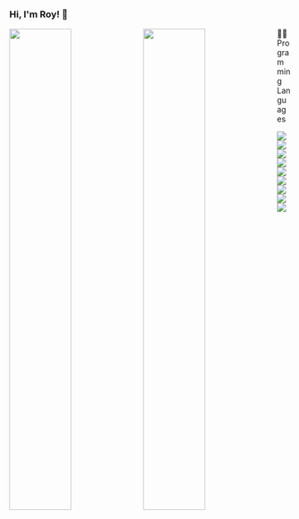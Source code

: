 ### Hi, I'm Roy! 👋

<img align='left' width='47%' src="https://github-readme-stats.vercel.app/api?username=roychon&show_icons=true&theme=radical" />

<img align="left" width='47%' src="https://github-readme-stats.vercel.app/api/top-langs/?username=roychon&hide_progress=false&layout=compact"/>


👨‍💻 Programming Languages

<img align="left" src='https://img.shields.io/badge/C-00599C?style=for-the-badge&logo=c&logoColor=white' />

<img align="left" src='https://img.shields.io/badge/C%2B%2B-00599C?style=for-the-badge&logo=c%2B%2B&logoColor=white' />

<img align="left" src='https://img.shields.io/badge/Java-ED8B00?style=for-the-badge&logo=openjdk&logoColor=white' />

<img align="left" src='https://img.shields.io/badge/JavaScript-323330?style=for-the-badge&logo=javascript&logoColor=F7DF1E' />

<img align="left" src='https://img.shields.io/badge/HTML5-E34F26?style=for-the-badge&logo=html5&logoColor=white' />

<img align="left" src='https://img.shields.io/badge/CSS3-1572B6?style=for-the-badge&logo=css3&logoColor=white' />

<img align="left" src='https://img.shields.io/badge/PHP-777BB4?style=for-the-badge&logo=php&logoColor=white' />

<img align="left" src='https://img.shields.io/badge/MySQL-00000F?style=for-the-badge&logo=mysql&logoColor=white' />

<img align="left" src='https://img.shields.io/badge/React-20232A?style=for-the-badge&logo=react&logoColor=61DAFB' />
